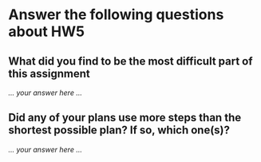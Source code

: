 # Answer the following questions about HW5

## What did you find to be the most difficult part of this assignment

*... your answer here ...*

## Did any of your plans use more steps than the shortest possible plan? If so, which one(s)?

*... your answer here ...*

